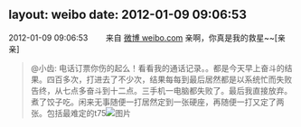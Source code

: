 layout: weibo
date: 2012-01-09 09:06:53
---
2012-01-09 09:06:53  &nbsp;&nbsp;&nbsp;&nbsp;&nbsp;&nbsp; 来自 <a href="http://weibo.com/" rel="nofollow">微博 weibo.com</a>
亲啊，你真是我的救星~~[亲亲]
>  @小齿: 电话订票你伤的起么！看看我的通话记录。。都是今天早上奋斗的结果。四百多次，打进去了不少次，结果每每到最后居然都是以系统忙而失败告终，从七点多奋斗到十二点。三手机一电脑都失败了。最后我直接放弃。煮了饺子吃。闲来无事随便一打居然定到一张硬座，再随便一打又定了两张。包括最难定的t75 ​​​
>  ![图片](https://ww4.sinaimg.cn/large/4d4bc111jw1dov0f8ui0dj.jpg)
